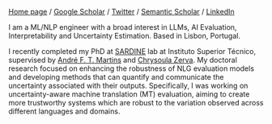 [Home page](https://glushkovato.github.io) / [Google Scholar](https://scholar.google.com/citations?user=tvQWgU8AAAAJ&hl=en&oi=ao) / [Twitter](https://twitter.com/glushkovato) / [Semantic Scholar](https://www.semanticscholar.org/author/T.-Glushkova/1400347769) / [LinkedIn](https://www.linkedin.com/in/glushkovato/)

I am a ML/NLP engineer with a broad interest in LLMs, AI Evaluation, Interpretability and Uncertainty Estimation. Based in Lisbon, Portugal.

I recently completed my PhD at [SARDINE](https://sardine-lab.github.io/) lab at Instituto Superior Técnico, supervised by [André F. T. Martins](https://andre-martins.github.io/) and [Chrysoula Zerva](https://www.linkedin.com/in/chryssa-zerva-7bb4a966). My doctoral research focused on enhancing the robustness of NLG evaluation models and developing methods that can quantify and communicate the uncertainty associated with their outputs. Specifically, I was working on uncertainty-aware machine translation (MT) evaluation, aiming to create more trustworthy systems which are robust to the variation observed across different languages and domains.



